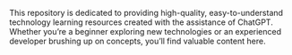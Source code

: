 This repository is dedicated to providing high-quality, easy-to-understand technology learning resources created with the assistance of ChatGPT. Whether you’re a beginner exploring new technologies or an experienced developer brushing up on concepts, you’ll find valuable content here.
